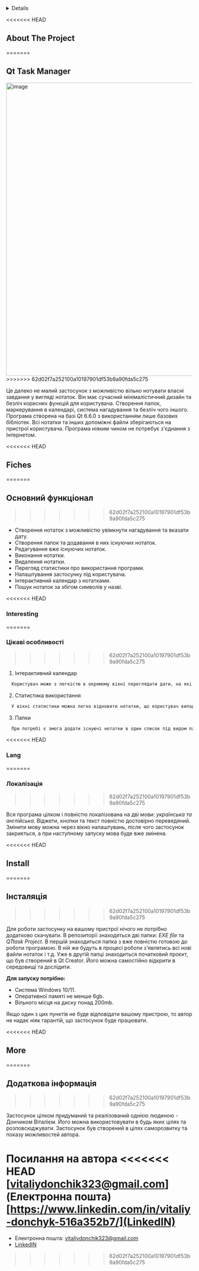 <!-- TABLE OF CONTENTS -->
<details>
  <ol>
    <li>
      <a href="#about-the-project">Qt Task Manager</a>
    </li>
    <li>
      <a href="#fiches">Основний функціонал</a>
      <ul>
        <li><a href="#interesting">Цікаві особливості</a></li>
        <li><a href="#installation">Локалізація</a></li>
      </ul>
    </li>
    <li><a href="#install">Інсталяція</a></li>
    <li><a href="#more">Додаткова інформація</a></li>
  </ol>
</details>



<!-- ABOUT THE PROJECT -->
<<<<<<< HEAD
## About The Project


=======
## Qt Task Manager

<img width="1240" height="789" alt="image" src="https://github.com/user-attachments/assets/b2f48c8c-0eb6-42a4-951b-1d5eda958359" />
>>>>>>> 62d02f7a252100a10197901df53b9a90fda5c275

Це далеко не малий застосунок з можливістю вільно нотувати власні завдання у вигляді нотаток. Він має сучасний мінімалістичний дизайн та безліч корисних функцій для користувача. Створення папок, маркерування в календарі, система нагадування та безліч чого іншого.
Програма створена на базі Qt 6.6.0 з використанням лише базових бібліотек. Всі нотатки та інших допоміжні файли зберігаються на пристрої користувача. Програма ніяким чином не потребує з'єднання з Інтернетом. 

<!-- Fiches -->
<<<<<<< HEAD
## Fiches
=======
## Основний функціонал
>>>>>>> 62d02f7a252100a10197901df53b9a90fda5c275

* Створення нотаток з можливістю увімкнути нагадування та вказати дату.
* Створення папок та додавання в них існуючих нотаток.
* Редагування вже існуючих нотаток.
* Виконання нотатки.
* Видалення нотатки.
* Перегляд статистики про використання програми.
* Налаштування застосунку під користувача.
* Інтерактивний календар з нотатками.
* Пошук нотаток за збігом символів у назві.

<<<<<<< HEAD
### Interesting
=======
### Цікаві особливості
>>>>>>> 62d02f7a252100a10197901df53b9a90fda5c275

1. Інтерактивний календар
  ```sh
    Користувач може з легкістю в окремому вікні переглядати дати, на які заплановані нотатки з увімкнутим нагадуванням. Натиснувши на активну клітинку дня - відкриваються віконця з нотатками, що є маркерованими на цю дату.
  ```
2. Статистика використання
  ```sh
    У вікні статистики можна легко відновити нотатки, що користувач випадково помітив виконаними. При увікненому відповідному пункті налаштувань це вікно буде автоматично очищатись під час кожного нового запуску. З статистики користувач здатен дізнатись: скільки нотаток не виконано, скільки нотаток було виконано за весь час та скільки їх у кошику. Всю статистику також візуалізовано в примітивному віджеті прямої.
  ```
3. Папки
  ```sh
    При потребі є змога додати існуючі нотатки в один список під видом папки. Після цього в окремому вікні буде змога відкрити окремо лише їх та взаємодіяти таким же чином, як і на головному вікні.
  ```

<<<<<<< HEAD
### Lang
=======
### Локалізація
>>>>>>> 62d02f7a252100a10197901df53b9a90fda5c275

Вся програма цілком і повністю локалізована на дві мови: _українська та англійська_. Віджети, кнопки та текст повністю достовірно переведяний. Змінити мову можна через вікно налаштувань, після чого застосунок закриється, а при наступному запуску мова буде вже змінена.

<!-- Install -->
<<<<<<< HEAD
## Install
=======
## Інсталяція
>>>>>>> 62d02f7a252100a10197901df53b9a90fda5c275

Для роботи застосунку на вашому пристрої нічого не потрібно додатково скачувати. В репозиторії знаходяться дві папки: _EXE file_ та _QTtask Project_. В першій знаходиться папка з вже повністю готовою до роботи програмою. В ній же будуть в процесі роботи з'являтись всі нові файли нотаток і т.д. Уже в другій папці знаходиться початковий проєкт, що був створений в Qt Creator. Його можна самостійно відкрити в середовищі та дослідити.

**Для запуску потрібно:**
* Система Windows 10/11.
* Оперативної памяті не менше 6gb.
* Вільного місця на диску понад 200mb.

Якщо один з цих пунктів не буде відповідати вашому пристрою, то автор не надає ніяк гарантій, що застосунок буде працювати.

<!-- MORE -->
<<<<<<< HEAD
## More
=======
## Додаткова інформація
>>>>>>> 62d02f7a252100a10197901df53b9a90fda5c275

Застосунок цілком придуманий та реалізований однією людиною - Дончиком Віталієм. Його можна використовувати в будь яких цілях та розповсюджувати. Застосунок був створений в цілях саморозвитку та показу можливостей автора.

**Посилання на автора**
<<<<<<< HEAD
[vitaliydonchik323@gmail.com](Електронна пошта)
[https://www.linkedin.com/in/vitaliy-donchyk-516a352b7/](LinkedIN)
=======
* Електронна пошта: vitaliydonchik323@gmail.com
* [LinkedIN](https://www.linkedin.com/in/vitaliy-donchyk-516a352b7/)
>>>>>>> 62d02f7a252100a10197901df53b9a90fda5c275
